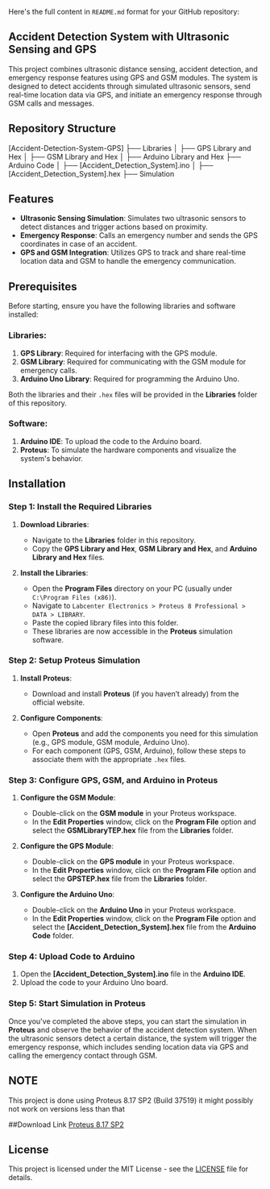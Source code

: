 Here's the full content in `README.md` format for your GitHub repository:

## Accident Detection System with Ultrasonic Sensing and GPS

This project combines ultrasonic distance sensing, accident detection, and emergency response features using GPS and GSM modules. The system is designed to detect accidents through simulated ultrasonic sensors, send real-time location data via GPS, and initiate an emergency response through GSM calls and messages.

## Repository Structure

[Accident-Detection-System-GPS]
├── Libraries
│ ├── GPS Library and Hex
│ ├── GSM Library and Hex
│ ├── Arduino Library and Hex
├── Arduino Code
│ ├── [Accident_Detection_System].ino
│ ├── [Accident_Detection_System].hex
├── Simulation

## Features

- **Ultrasonic Sensing Simulation**: Simulates two ultrasonic sensors to detect distances and trigger actions based on proximity.
- **Emergency Response**: Calls an emergency number and sends the GPS coordinates in case of an accident.
- **GPS and GSM Integration**: Utilizes GPS to track and share real-time location data and GSM to handle the emergency communication.

## Prerequisites

Before starting, ensure you have the following libraries and software installed:

### Libraries:

1. **GPS Library**: Required for interfacing with the GPS module.
2. **GSM Library**: Required for communicating with the GSM module for emergency calls.
3. **Arduino Uno Library**: Required for programming the Arduino Uno.

Both the libraries and their `.hex` files will be provided in the **Libraries** folder of this repository.

### Software:

1. **Arduino IDE**: To upload the code to the Arduino board.
2. **Proteus**: To simulate the hardware components and visualize the system's behavior.

## Installation

### Step 1: Install the Required Libraries

1. **Download Libraries**:

   - Navigate to the **Libraries** folder in this repository.
   - Copy the **GPS Library and Hex**, **GSM Library and Hex**, and **Arduino Library and Hex** files.

2. **Install the Libraries**:
   - Open the **Program Files** directory on your PC (usually under `C:\Program Files (x86)`).
   - Navigate to `Labcenter Electronics > Proteus 8 Professional > DATA > LIBRARY`.
   - Paste the copied library files into this folder.
   - These libraries are now accessible in the **Proteus** simulation software.

### Step 2: Setup Proteus Simulation

1. **Install Proteus**:

   - Download and install **Proteus** (if you haven’t already) from the official website.

2. **Configure Components**:
   - Open **Proteus** and add the components you need for this simulation (e.g., GPS module, GSM module, Arduino Uno).
   - For each component (GPS, GSM, Arduino), follow these steps to associate them with the appropriate `.hex` files.

### Step 3: Configure GPS, GSM, and Arduino in Proteus

1. **Configure the GSM Module**:

   - Double-click on the **GSM module** in your Proteus workspace.
   - In the **Edit Properties** window, click on the **Program File** option and select the **GSMLibraryTEP.hex** file from the **Libraries** folder.

2. **Configure the GPS Module**:

   - Double-click on the **GPS module** in your Proteus workspace.
   - In the **Edit Properties** window, click on the **Program File** option and select the **GPSTEP.hex** file from the **Libraries** folder.

3. **Configure the Arduino Uno**:
   - Double-click on the **Arduino Uno** in your Proteus workspace.
   - In the **Edit Properties** window, click on the **Program File** option and select the **[Accident_Detection_System].hex** file from the **Arduino Code** folder.

### Step 4: Upload Code to Arduino

1. Open the **[Accident_Detection_System].ino** file in the **Arduino IDE**.
2. Upload the code to your Arduino Uno board.

### Step 5: Start Simulation in Proteus

Once you've completed the above steps, you can start the simulation in **Proteus** and observe the behavior of the accident detection system. When the ultrasonic sensors detect a certain distance, the system will trigger the emergency response, which includes sending location data via GPS and calling the emergency contact through GSM.

## NOTE

This project is done using Proteus 8.17 SP2 (Build 37519) it might possibly not work on versions less than that

##Download Link
<a href="https://getintopc.com/softwares/electrical-engineering/proteus-professional-2024-free-download/">Proteus 8.17 SP2</a>

## License

This project is licensed under the MIT License - see the [LICENSE](LICENSE) file for details.

```


```

```

```
